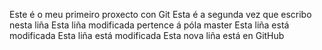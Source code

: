 Este é o meu primeiro proxecto con Git
Esta é a segunda vez que escribo nesta liña
Esta liña modificada pertence á póla master
Esta liña está modificada
Esta liña está modificada
Esta nova liña está en GitHub

